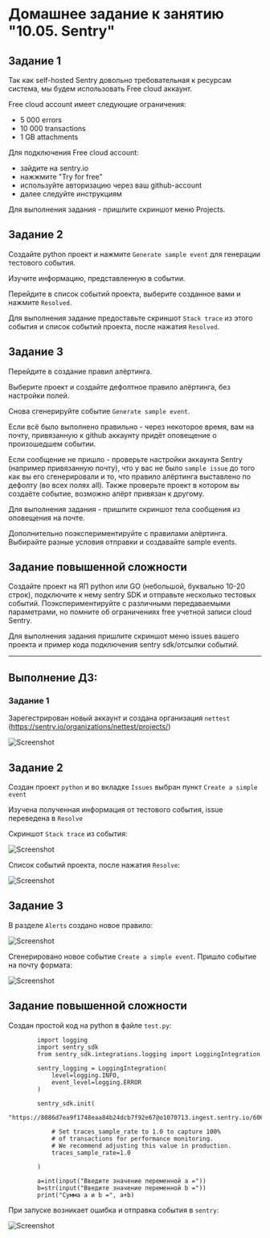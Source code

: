 # Домашнее задание к занятию "10.05. Sentry"

## Задание 1

Так как self-hosted Sentry довольно требовательная к ресурсам система, мы будем использовать Free cloud аккаунт.

Free cloud account имеет следующие ограничения:
- 5 000 errors
- 10 000 transactions
- 1 GB attachments

Для подключения Free cloud account:
- зайдите на sentry.io
- нажжмите "Try for free"
- используйте авторизацию через ваш github-account
- далее следуйте инструкциям

Для выполнения задания - пришлите скриншот меню Projects.

## Задание 2

Создайте python проект и нажмите `Generate sample event` для генерации тестового события.

Изучите информацию, представленную в событии.

Перейдите в список событий проекта, выберите созданное вами и нажмите `Resolved`.

Для выполнения задание предоставьте скриншот `Stack trace` из этого события и список событий проекта, после нажатия `Resolved`.

## Задание 3

Перейдите в создание правил алёртинга.

Выберите проект и создайте дефолтное правило алёртинга, без настройки полей.

Снова сгенерируйте событие `Generate sample event`.

Если всё было выполнено правильно - через некоторое время, вам на почту, привязанную к github аккаунту придёт оповещение о произошедшем событии.

Если сообщение не пришло - проверьте настройки аккаунта Sentry (например привязанную почту), что у вас не было 
`sample issue` до того как вы его сгенерировали и то, что правило алёртинга выставлено по дефолту (во всех полях all).
Также проверьте проект в котором вы создаёте событие, возможно алёрт привязан к другому.

Для выполнения задания - пришлите скриншот тела сообщения из оповещения на почте.

Дополнительно поэкспериментируйте с правилами алёртинга. Выбирайте разные условия отправки и создавайте sample events. 

## Задание повышенной сложности

Создайте проект на ЯП python или GO (небольшой, буквально 10-20 строк), подключите к нему sentry SDK и отправьте несколько тестовых событий.
Поэкспериментируйте с различными передаваемыми параметрами, но помните об ограничениях free учетной записи cloud Sentry.

Для выполнения задания пришлите скриншот меню issues вашего проекта и 
пример кода подключения sentry sdk/отсылки событий.

___
## Выполнение ДЗ:

### Задание 1

Зарегестрирован новый аккаунт и создана организация `nettest` (https://sentry.io/organizations/nettest/projects/)

![Screenshot](web.JPG)

## Задание 2

Создан проект `python` и во вкладке `Issues` выбран пункт `Create a simple event`

Изучена полученная информация от тестового события, issue переведена в `Resolve`

Скриншот `Stack trace` из события:

![Screenshot](resolved.JPG)

Cписок событий проекта, после нажатия `Resolve`:

![Screenshot](projectissue.JPG)


## Задание 3

В разделе `Alerts` создано новое правило:

![Screenshot](alert.JPG)
 

Сгенерировано новое событие `Create a simple event`. Пришло событие на почту формата:

![Screenshot](email.JPG)

## Задание повышенной сложности

Создан простой код на python в файле `test.py`:

            import logging
            import sentry_sdk
            from sentry_sdk.integrations.logging import LoggingIntegration

            sentry_logging = LoggingIntegration(
                level=logging.INFO,
                event_level=logging.ERROR
            )

            sentry_sdk.init(
                "https://8086d7ea9f1748eaa84b24dcb7f92e67@o1070713.ingest.sentry.io/6066971",

                # Set traces_sample_rate to 1.0 to capture 100%
                # of transactions for performance monitoring.
                # We recommend adjusting this value in production.
                traces_sample_rate=1.0
                
            )

            a=int(input("Введите значение переменной a ="))
            b=str(input("Введите значение переменной b ="))
            print("Сумма a и b =", a+b)

При запуске возникает ошибка и отправка события в `sentry`:

![Screenshot](python.JPG)